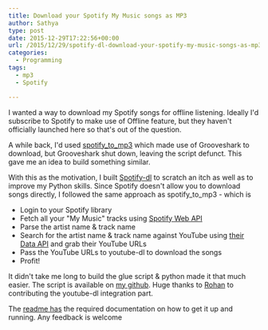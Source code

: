 ```yaml
---
title: Download your Spotify My Music songs as MP3
author: Sathya
type: post
date: 2015-12-29T17:22:56+00:00
url: /2015/12/29/spotify-dl-download-your-spotify-my-music-songs-as-mp3/
categories:
  - Programming
tags:
  - mp3
  - Spotify

---
```

I wanted a way to download my Spotify songs for offline listening. Ideally I'd subscribe to Spotify to make use of Offline feature, but they haven't officially launched here so that's out of the question.

A while back, I'd used <a href="https://github.com/frosas/spotify-to-mp3" target="_blank">spotify_to_mp3</a> which made use of Grooveshark to download, but Grooveshark shut down, leaving the script defunct. This gave me an idea to build something similar.

With this as the motivation, I built <a href="https://github.com/SathyaBhat/spotify-dl" target="_blank">Spotify-dl</a> to scratch an itch as well as to improve my Python skills. Since Spotify doesn't allow you to download songs directly, I followed the same approach as spotify\_to\_mp3 - which is

  * Login to your Spotify library
  * Fetch all your "My Music" tracks using <a href="https://developer.spotify.com/web-api/" target="_blank">Spotify Web API</a>
  * Parse the artist name & track name
  * Search for the artist name & track name against YouTube using <a href="https://developers.google.com/youtube/v3/?hl=en" target="_blank">their Data API</a> and grab their YouTube URLs
  * Pass the YouTube URLs to youtube-dl to download the songs
  * Profit!

It didn't take me long to build the glue script & python made it that much easier. The script is available on <a href="https://github.com/SathyaBhat/spotify-dl" target="_blank">my github</a>. Huge thanks to <a href="https://github.com/rhnvrm" target="_blank">Rohan</a> to contributing the youtube-dl integration part.

The <a href="https://github.com/SathyaBhat/spotify-dl#spotify-dl" target="_blank">readme has</a> the required documentation on how to get it up and running. Any feedback is welcome
